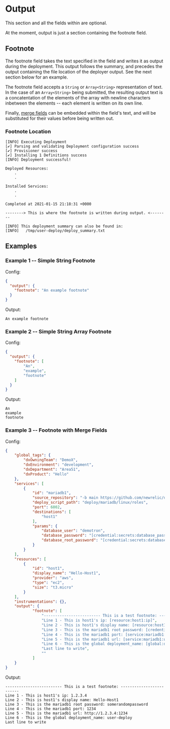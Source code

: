 # Output

This section and all the fields within are optional.

At the moment, output is just a section containing the footnote field.

## Footnote

The footnote field takes the text specified in the field and writes it as output during the deployment. This output follows the summary, and precedes the output containing the file location of the deployer output. See the next section below for an example.

The footnote field accepts a `String` or `Array<String>` representation of text. In the case of an `Array<String>` being submitted, the resulting output text is a concatentation of the elements of the array with newline characters inbetween the elements -- each element is written on its own line.  

Finally, [merge fields](../merge_fields/README.md) can be embedded within the field's text, and will be substituted for their values before being written out.

### Footnote Location

```text
[INFO] Executing Deployment
[✔] Parsing and validating Deployment configuration success
[✔] Provisioner success
[✔] Installing 1 Definitions success
[INFO] Deployment successful!

Deployed Resources:
    .
    .

Installed Services:
    .
    .

Completed at 2021-01-15 21:18:31 +0000

--------> This is where the footnote is written during output. <--------

[INFO] This deployment summary can also be found in:
[INFO]   /tmp/user-deploy/deploy_summary.txt
```

## Examples

### Example 1 -- Simple String Footnote

Config:

```json
{
  "output": {
    "footnote": "An example footnote"
  }
}
```

Output:

```text
An example footnote
```

### Example 2 -- Simple String Array Footnote

Config:

```json
{
  "output": {
    "footnote": [
        "An",
        "example",
        "footnote"
    ]
  }
}
```

Output:

```text
An
example
footnote
```

### Example 3 -- Footnote with Merge Fields

Config:

```json
{
    "global_tags": {
        "dxOwningTeam": "DemoX",
        "dxEnvironment": "development",
        "dxDepartment": "Area51",
        "dxProduct": "Hello"
    },
    "services": [
        {
            "id": "mariadb1",
            "source_repository": "-b main https://github.com/newrelic/demo-services.git",
            "deploy_script_path": "deploy/mariadb/linux/roles",
            "port": 6002,
            "destinations": [
                "host1"
            ],
            "params": {
                "database_user": "demotron",
                "database_password": "[credential:secrets:database_password]",
                "database_root_password": "[credential:secrets:database_root_password]"
            }
        }
    ],
    "resources": [
        {
            "id": "host1",
            "display_name": "Hello-Host1",
            "provider": "aws",
            "type": "ec2",
            "size": "t3.micro"
        }
    ],
    "instrumentations": {},
    "output": {
            "footnote": [
                "------------------------- This is a test footnote: -------------------------",
                "Line 1 - This is host1's ip: [resource:host1:ip]",
                "Line 2 - This is host1's display name: [resource:host1:display_name]",
                "Line 3 - This is the mariadb1 root password: [credential:secrets:database_root_password]",
                "Line 4 - This is the mariadb1 port: [service:mariadb1:port]",
                "Line 5 - This is the mariadb1 url: [service:mariadb1:url]",
                "Line 6 - This is the global deployment_name: [global:deployment_name]",
                "Last line to write",
                ""
            ]
    }
}
```

Output:

```text
------------------------- This is a test footnote: -------------------------
Line 1 - This is host1's ip: 1.2.3.4
Line 2 - This is host1's display name: Hello-Host1
Line 3 - This is the mariadb1 root password: somerandompassword
Line 4 - This is the mariadb1 port: 1234
Line 5 - This is the mariadb1 url: http://1.2.3.4:1234
Line 6 - This is the global deployment_name: user-deploy
Last line to write
```
